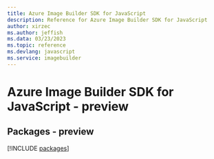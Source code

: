 ```yaml
---
title: Azure Image Builder SDK for JavaScript
description: Reference for Azure Image Builder SDK for JavaScript
author: xirzec
ms.author: jeffish
ms.data: 03/23/2023
ms.topic: reference
ms.devlang: javascript
ms.service: imagebuilder
---
```

# Azure Image Builder SDK for JavaScript - preview
## Packages - preview
[!INCLUDE [packages](image-builder-index.md)]